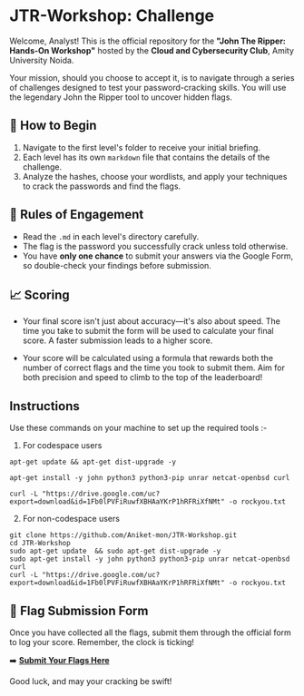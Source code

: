 
# JTR-Workshop: Challenge

Welcome, Analyst! This is the official repository for the **"John The Ripper: Hands-On Workshop"** hosted by the **Cloud and Cybersecurity Club**, Amity University Noida.

Your mission, should you choose to accept it, is to navigate through a series of challenges designed to test your password-cracking skills. You will use the legendary John the Ripper tool to uncover hidden flags.

## 🚀 How to Begin

1.  Navigate to the first level's folder to receive your initial briefing.
2.  Each level has its own `markdown` file that contains the details of the challenge.
3.  Analyze the hashes, choose your wordlists, and apply your techniques to crack the passwords and find the flags.

## 📜 Rules of Engagement

* Read the `.md` in each level's directory carefully.
* The flag is the password you successfully crack unless told otherwise.
* You have **only one chance** to submit your answers via the Google Form, so double-check your findings before submission.

## 📈 Scoring
* Your final score isn't just about accuracy—it's also about speed. The time you take to submit the form will be used to calculate your final score. A faster submission leads to a higher score.

* Your score will be calculated using a formula that rewards both the number of correct flags and the time you took to submit them. Aim for both precision and speed to climb to the top of the leaderboard!

## Instructions 
Use these commands on your machine to set up the required tools :-

1. For codespace users
``` 
apt-get update && apt-get dist-upgrade -y

apt-get install -y john python3 python3-pip unrar netcat-openbsd curl

curl -L "https://drive.google.com/uc?export=download&id=1Fb0lPVFiRuwfXBHAaYKrP1hRFRiXfNMt" -o rockyou.txt

 ```
 2. For non-codespace users
```
git clone https://github.com/Aniket-mon/JTR-Workshop.git
cd JTR-Workshop
sudo apt-get update  && sudo apt-get dist-upgrade -y
sudo apt-get install -y john python3 python3-pip unrar netcat-openbsd curl
curl -L "https://drive.google.com/uc?export=download&id=1Fb0lPVFiRuwfXBHAaYKrP1hRFRiXfNMt" -o rockyou.txt
 ```

## 🏁 Flag Submission Form

Once you have collected all the flags, submit them through the official form to log your score. Remember, the clock is ticking!

➡️ [**Submit Your Flags Here**](https://forms.gle/JDarKjftaBj3LAEK9)


Good luck, and may your cracking be swift!

